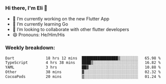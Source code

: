 ### Hi there, I'm Eli 👋
- 🔭 I’m currently working on the new Flutter App
- 🌱 I’m currently learning Go
- 🦄 I’m looking to collaborate with other flutter developers
- 😄 Pronouns: He/Him/His

### Weekly breakdown:
<!--START_SECTION:waka-->

```txt
Dart              18 hrs 12 mins  ████████████████▒░░░░░░░░   65.98 %
TypeScript        4 hrs 38 mins   ████▒░░░░░░░░░░░░░░░░░░░░   16.82 %
YAML              3 hrs           ██▓░░░░░░░░░░░░░░░░░░░░░░   10.88 %
Other             38 mins         ▓░░░░░░░░░░░░░░░░░░░░░░░░   02.32 %
CocoaPods         20 mins         ▒░░░░░░░░░░░░░░░░░░░░░░░░   01.24 %
```

<!--END_SECTION:waka-->
